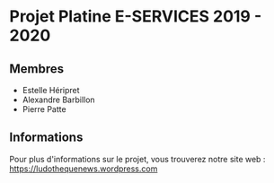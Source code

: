 # Projet Platine E-SERVICES 2019 - 2020

## Membres

- Estelle Héripret
- Alexandre Barbillon
- Pierre Patte

## Informations

Pour plus d'informations sur le projet, vous trouverez notre site web : 
https://ludothequenews.wordpress.com